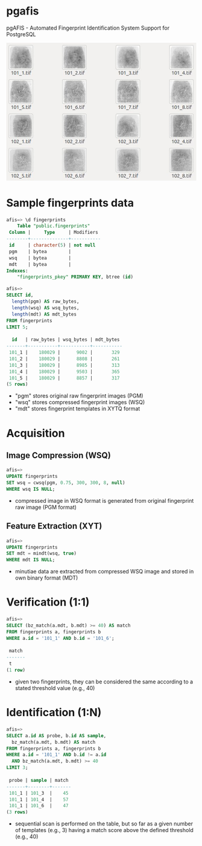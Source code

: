 pgafis
======

pgAFIS - Automated Fingerprint Identification System Support for PostgreSQL

![fingers](./samples/fingers.jpg "Sample Fingerprints")

# Sample fingerprints data

```sql
afis=> \d fingerprints
    Table "public.fingerprints"
 Column |     Type     | Modifiers 
--------+--------------+-----------
 id     | character(5) | not null
 pgm    | bytea        | 
 wsq    | bytea        | 
 mdt    | bytea        | 
Indexes:
    "fingerprints_pkey" PRIMARY KEY, btree (id)
```

```sql
afis=>
SELECT id,
  length(pgm) AS raw_bytes,
  length(wsq) AS wsq_bytes,
  length(mdt) AS mdt_bytes
FROM fingerprints
LIMIT 5;

  id   | raw_bytes | wsq_bytes | mdt_bytes 
-------+-----------+-----------+-----------
 101_1 |    180029 |      9002 |       329
 101_2 |    180029 |      8808 |       261
 101_3 |    180029 |      8985 |       313
 101_4 |    180029 |      9503 |       365
 101_5 |    180029 |      8857 |       317
(5 rows)
```
- "pgm" stores original raw fingerprint images (PGM)
- "wsq" stores compressed fingerprint images (WSQ)
- "mdt" stores fingerprint templates in XYTQ format


# Acquisition

## Image Compression (WSQ)

```sql
afis=>
UPDATE fingerprints
SET wsq = cwsq(pgm, 0.75, 300, 300, 8, null)
WHERE wsq IS NULL;
```
- compressed image in WSQ format is generated from original fingerprint raw image (PGM format)

## Feature Extraction (XYT)

```sql
afis=>
UPDATE fingerprints
SET mdt = mindt(wsq, true)
WHERE mdt IS NULL;
```
- minutiae data are extracted from compressed WSQ image and stored in own binary format (MDT)

# Verification (1:1)

```sql
afis=>
SELECT (bz_match(a.mdt, b.mdt) >= 40) AS match
FROM fingerprints a, fingerprints b
WHERE a.id = '101_1' AND b.id = '101_6';

 match 
-------
 t
(1 row)
```
- given two fingerprints, they can be considered the same according to a stated threshold value (e.g., 40)


# Identification (1:N)

```sql
afis=>
SELECT a.id AS probe, b.id AS sample,
  bz_match(a.mdt, b.mdt) AS match
FROM fingerprints a, fingerprints b
WHERE a.id = '101_1' AND b.id != a.id
  AND bz_match(a.mdt, b.mdt) >= 40
LIMIT 3;

 probe | sample | match 
-------+--------+-------
 101_1 | 101_3  |    45
 101_1 | 101_4  |    57
 101_1 | 101_6  |    47
(3 rows)
```
- sequential scan is performed on the table, but so far as a given number of templates (e.g., 3) having a match score above the defined threshold (e.g., 40)

